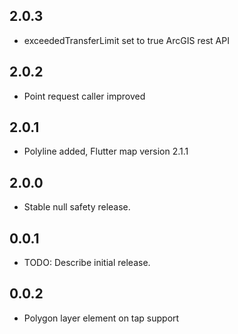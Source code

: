 ## 2.0.3

- exceededTransferLimit set to true ArcGIS rest API

## 2.0.2

- Point request caller improved

## 2.0.1

- Polyline added, Flutter map version 2.1.1

## 2.0.0

- Stable null safety release.

## 0.0.1

* TODO: Describe initial release.

## 0.0.2

* Polygon layer element on tap support

